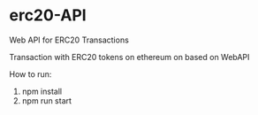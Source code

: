 # erc20-API

Web API for ERC20 Transactions


Transaction with ERC20 tokens on ethereum on based on WebAPI

How to run:
1. npm install
2. npm run start
